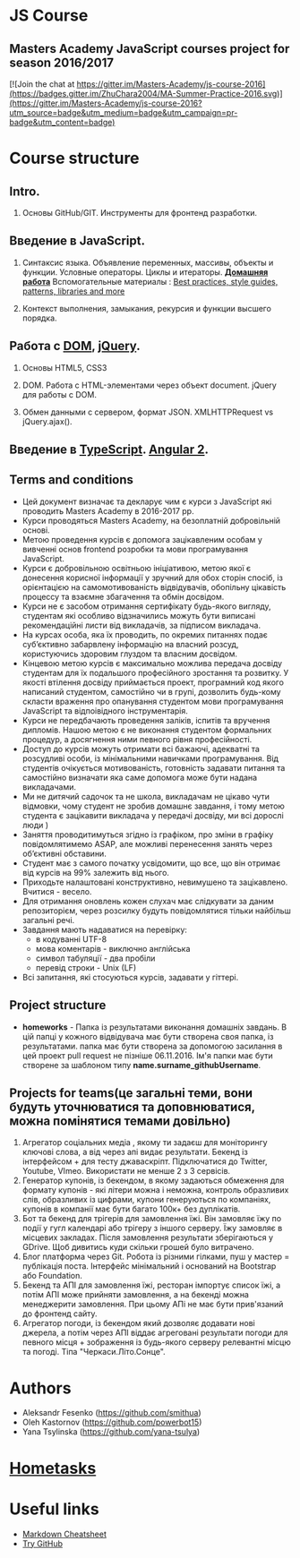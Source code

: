# **JS Course**

Masters Academy JavaScript courses project for season 2016/2017
-----------------------------------------------------------------------
[![Join the chat at https://gitter.im/Masters-Academy/js-course-2016](https://badges.gitter.im/ZhuChara2004/MA-Summer-Practice-2016.svg)](https://gitter.im/Masters-Academy/js-course-2016?utm_source=badge&utm_medium=badge&utm_campaign=pr-badge&utm_content=badge)

# Course structure

## Intro.

1. Основы GitHub/GIT. Инструменты для фронтенд разработки.

## Введение в JavaScript.

1. Синтаксис языка. Объявление переменных, массивы, объекты и функции. Условные операторы. Циклы и итераторы.
   [**Домашняя работа**](https://github.com/MastersAcademy/js-course/tree/master/lectures/lecture1/homework)
   Вспомогательные материалы : [Best practices, style guides, patterns, libraries and more](http://jstherightway.org/)
   
    
2. Контекст выполнения, замыкания, рекурсия и функции высшего порядка.

## Работа с [DOM](https://developer.mozilla.org/en-US/docs/Web/API/Document_Object_Model), [jQuery](https://jquery.com/).

1. Основы HTML5, CSS3

2. DOM. Работа с HTML-элементами через объект document. jQuery для работы с DOM. 

3. Обмен данными с сервером, формат JSON. XMLHTTPRequest vs jQuery.ajax(). 

## Введение в [TypeScript](https://www.typescriptlang.org/). [Angular 2](https://angular.io/).

Terms and conditions
--------------------
 * Цей документ визначає та декларує чим є курси з JavaScript які проводить Masters Academy в 2016-2017 рр.
 * Курси проводяться Masters Academy, на безоплатній добровільній основі.
 * Метою проведення курсів є допомога зацікавленим особам у вивченні основ frontend розробки та мови програмування JavaScript.
 * Курси є добровільною освітньою ініціативою, метою якої є донесення корисної інформації у зручний для обох сторін спосіб, із орієнтацією на самомотивованість відвідувачів, обопільну цікавість процессу та взаємне збагачення та обмін досвідом.
 * Курси не є засобом отримання сертифікату будь-якого вигляду, студентам які особливо відзначились можуть бути виписані рекомендаційні листи від викладачів, за підписом викладача.
 * На курсах особа, яка їх проводить, по окремих питаннях подає суб’єктивно забарвлену інформацію на власний розсуд, користуючись здоровим глуздом та власним досвідом.
 * Кінцевою метою курсів є максимально можлива передача досвіду студентам  для їх подальшого професійного зростання та розвитку. У якості втілення досвіду приймається проект, програмний код якого написаний студентом, самостійно чи в групі, дозволить будь-кому скласти враження про опанування студентом мови програмування JavaScript та відпоівідного інструментарія.
 * Курси не передбачають проведення заліків, іспитів та вручення дипломів. Нашою метою є не виконання студентом формальних процедур, а досягнення ними певного рівня професійності.
 * Доступ до курсів можуть отримати всі бажаючі, адекватні та розсудливі особи, із мінімальними навичками програмування. Від студентів очікується мотивованість, готовність задавати питання та самостійно визначати яка саме допомога може бути надана викладачами.
 * Ми не дитячий садочок та не школа, викладачам не цікаво чути відмовки, чому студент не зробив домашнє завдання, і тому метою студента є зацікавити викладача у передачі досвіду, ми всі дорослі люди )
 * Заняття проводитимуться згідно із графіком, про зміни в графіку повідомлятимемо ASAP, але можливі перенесення занять через об’єктивні обставини.
 * Студент має з самого початку усвідомити, що все, що він отримає від курсів на 99% залежить від нього.
 * Приходьте налаштовані конструктивно, невимушено та зацікавлено. Вчитися - весело.
 * Для отримання оновлень кожен слухач має слідкувати за даним репозиторієм, через розсилку будуть повідомлятися тільки найбільш загальні речі.
 * Завдання мають надаватися на перевірку:
   * в кодуванні UTF-8
   * мова коментарів - виключно англійська
   * символ табуляції - два пробіли
   * перевід строки - Unix (LF)
 * Всі запитання, які стосуються курсів, задавати у гіттері.


Project structure
----------------------
 * <b>homeworks</b> - Папка із результатами виконання домашніх завдань. В цій папці у кожного відвідувача має
  бути створена своя папка, із результатами. папка має бути створена за допомогою засилання в цей
  проект pull request не пізніше 06.11.2016. Ім'я папки має бути створене за шаблоном типу <b>name.surname_githubUsername</b>.


Projects for teams(це загальні теми, вони будуть уточнюватися та доповнюватися, можна помінятися темами довільно)
----------------------
1. Агрегатор соціальних медіа , якому ти задаєш для моніторингу ключові слова, а від через апі видає результати. Бекенд із інтерфейсом + для тесту джаваскріпт. Підключатися до Twitter, Youtube, VImeo. Використати не менше 2 з 3 сервісів.
2. Генератор купонів, із бекендом, в якому задаються обмеження для формату купонів - які літери можна і неможна, контроль образливих слів, образливих із цифрами, купони генеруються по компаніях, купонів в компанії має бути багато 100к+ без дуплікатів.
3. Бот та бекенд для трігерів для замовлення їжі. Він замовляє їжу по події у гугл календарі або трігеру з іншого серверу. Їжу замовляє в місцевих закладах. Після замовлення результати зберігаються у GDrive. Щоб дивитись куди скільки грошей було витрачено.
4. Блог платформа через Git. Робота із різними гілками, пуш у мастер = публікація поста. Інтерфейс мінімальний і оснований на Bootstrap або Foundation.
5. Бекенд та АПІ для замовлення їжі, ресторан імпортує список їжі, а потім АПІ може прийняти замовлення, а на бекенді можна менеджерити замовлення. При цьому АПі не має бути прив'язаний до фронтенд сайту.
6. Агрегатор погоди, із бекендом який дозволяє додавати нові джерела, а потім через АПІ віддає агреговані результати погоди для певного місця + зображення із будь-якого серверу релевантні місцю та погоді. Тіпа "Черкаси.Літо.Сонце".


# Authors
 * Aleksandr Fesenko (https://github.com/smithua)
 * Oleh Kastornov (https://github.com/powerbot15)
 * Yana Tsylinska (https://github.com/yana-tsulya)


# [Hometasks](https://github.com/MastersAcademy/js-course/issues/)


# Useful links
 * [Markdown Cheatsheet](https://github.com/adam-p/markdown-here/wiki/Markdown-Cheatsheet "Markdown Cheatsheet")
 * [Try GitHub](https://try.github.io)
 
